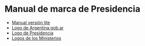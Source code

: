 # Manual de marca de Presidencia

* [Manual versión lite](Manual_V1_lite.pdf)
* [Logo de Argentina.gob.ar](logo_argentina_gob_ar.ai)
* [Logo de Presidencia](logo_presidencia.ai)
* [Logos de los Ministerios](ministerios_solos.pdf)
